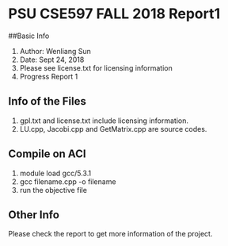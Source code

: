 # PSU CSE597 FALL 2018 Report1
##Basic Info
1. Author: Wenliang Sun
2. Date: Sept 24, 2018
3. Please see license.txt for licensing information
4. Progress Report 1

## Info of the Files
1. gpl.txt and license.txt include licensing information.
2. LU.cpp, Jacobi.cpp and GetMatrix.cpp are source codes.

## Compile on ACI
1. module load gcc/5.3.1
2. gcc filename.cpp -o filename
3. run the objective file

## Other Info
Please check the report to get more information of the project.